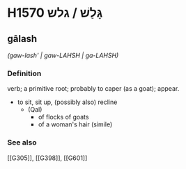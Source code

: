 # H1570 גָּלַשׁ / גלש

## gâlash

_(gaw-lash' | ɡaw-LAHSH | ɡa-LAHSH)_

### Definition

verb; a primitive root; probably to caper (as a goat); appear.

- to sit, sit up, (possibly also) recline
    - (Qal)
        - of flocks of goats
        - of a woman's hair (simile)
### See also

[[G305]], [[G398]], [[G601]]

